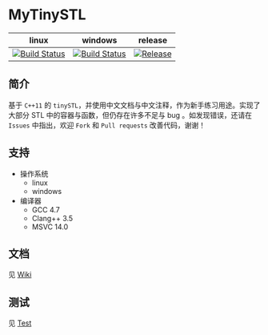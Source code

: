 MyTinySTL
=========

| linux   |  windows  | release  |
|:-------:|:---------:|:--------:|
|[![Build Status](https://travis-ci.org/Alinshans/MyTinySTL.svg?branch=master)](https://travis-ci.org/Alinshans/MyTinySTL)|[![Build Status](https://ci.appveyor.com/api/projects/status/github/Alinshans/MyTinySTL?branch=master&svg=true)](https://ci.appveyor.com/project/Alinshans/mytinystl)|[![Release](https://github.com/Alinshans/MyTinySTL/blob/master/release.png)](https://github.com/Alinshans/MyTinySTL/releases)|

## 简介
   基于 `C++11` 的 `tinySTL`，并使用中文文档与中文注释，作为新手练习用途。实现了大部分 STL 中的容器与函数，但仍存在许多不足与 bug 。如发现错误，还请在 `Issues` 中指出，欢迎 `Fork` 和 `Pull requests` 改善代码，谢谢！<br>
    
## 支持

* 操作系统
  * linux
  * windows
* 编译器
  * GCC 4.7 
  * Clang++ 3.5 
  * MSVC 14.0 
  
## 文档
  见 [Wiki](https://github.com/Alinshans/MyTinySTL/wiki)

## 测试
  见 [Test](https://github.com/Alinshans/MyTinySTL/tree/master/MyTinySTL/Test)

  
